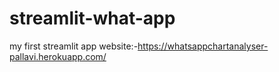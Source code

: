 # streamlit-what-app
my first streamlit app
website:-https://whatsappchartanalyser-pallavi.herokuapp.com/
